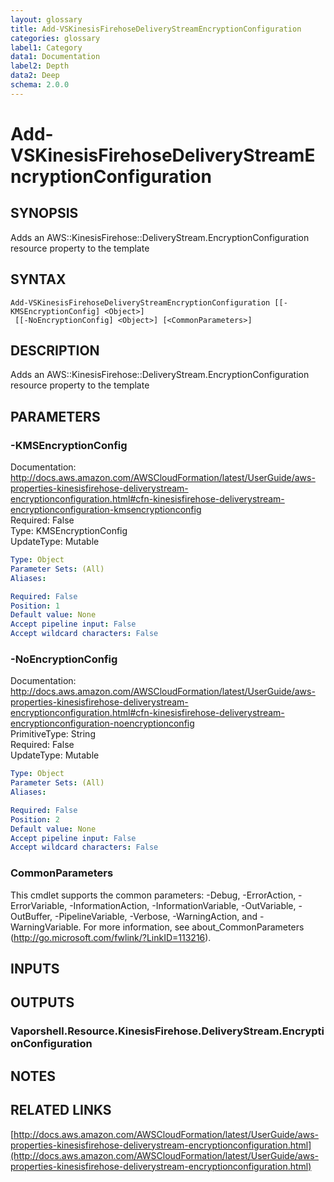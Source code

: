 ```yaml
---
layout: glossary
title: Add-VSKinesisFirehoseDeliveryStreamEncryptionConfiguration
categories: glossary
label1: Category
data1: Documentation
label2: Depth
data2: Deep
schema: 2.0.0
---
```


# Add-VSKinesisFirehoseDeliveryStreamEncryptionConfiguration

## SYNOPSIS
Adds an AWS::KinesisFirehose::DeliveryStream.EncryptionConfiguration resource property to the template

## SYNTAX

```
Add-VSKinesisFirehoseDeliveryStreamEncryptionConfiguration [[-KMSEncryptionConfig] <Object>]
 [[-NoEncryptionConfig] <Object>] [<CommonParameters>]
```

## DESCRIPTION
Adds an AWS::KinesisFirehose::DeliveryStream.EncryptionConfiguration resource property to the template

## PARAMETERS

### -KMSEncryptionConfig
Documentation: http://docs.aws.amazon.com/AWSCloudFormation/latest/UserGuide/aws-properties-kinesisfirehose-deliverystream-encryptionconfiguration.html#cfn-kinesisfirehose-deliverystream-encryptionconfiguration-kmsencryptionconfig    
Required: False    
Type: KMSEncryptionConfig    
UpdateType: Mutable

```yaml
Type: Object
Parameter Sets: (All)
Aliases:

Required: False
Position: 1
Default value: None
Accept pipeline input: False
Accept wildcard characters: False
```

### -NoEncryptionConfig
Documentation: http://docs.aws.amazon.com/AWSCloudFormation/latest/UserGuide/aws-properties-kinesisfirehose-deliverystream-encryptionconfiguration.html#cfn-kinesisfirehose-deliverystream-encryptionconfiguration-noencryptionconfig    
PrimitiveType: String    
Required: False    
UpdateType: Mutable

```yaml
Type: Object
Parameter Sets: (All)
Aliases:

Required: False
Position: 2
Default value: None
Accept pipeline input: False
Accept wildcard characters: False
```

### CommonParameters
This cmdlet supports the common parameters: -Debug, -ErrorAction, -ErrorVariable, -InformationAction, -InformationVariable, -OutVariable, -OutBuffer, -PipelineVariable, -Verbose, -WarningAction, and -WarningVariable.
For more information, see about_CommonParameters (http://go.microsoft.com/fwlink/?LinkID=113216).

## INPUTS

## OUTPUTS

### Vaporshell.Resource.KinesisFirehose.DeliveryStream.EncryptionConfiguration

## NOTES

## RELATED LINKS

[http://docs.aws.amazon.com/AWSCloudFormation/latest/UserGuide/aws-properties-kinesisfirehose-deliverystream-encryptionconfiguration.html](http://docs.aws.amazon.com/AWSCloudFormation/latest/UserGuide/aws-properties-kinesisfirehose-deliverystream-encryptionconfiguration.html)

